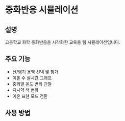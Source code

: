 # 중화반응 시뮬레이션

## 설명
고등학교 화학 중화반응을 시각화한 교육용 웹 시뮬레이션입니다.

## 주요 기능
- 산/염기 용액 선택 및 첨가
- 이온 수 실시간 그래프
- 중화열 온도 변화 관찰
- 지시약 색 변화
- 이온 표현 모드 전환

## 사용 방법
